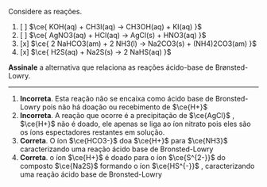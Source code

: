Considere as reações.

1. [ ] $\ce{ KOH(aq) + CH3I(aq) -> CH3OH(aq) + KI(aq) }$
2. [ ] $\ce{ AgNO3(aq) + HCl(aq) -> AgCl(s) + HNO3(aq) }$
3. [x] $\ce{ 2 NaHCO3(am) + 2 NH3(l) -> Na2CO3(s) + (NH4)2CO3(am) }$
4. [x] $\ce{ H2S(aq) + Na2S(s) -> 2 NaHS(aq) }$

**Assinale** a alternativa que relaciona as reações ácido-base de Brønsted-Lowry.

---

1. **Incorreta**. Esta reação não se encaixa como ácido base de Bronsted-Lowry pois não há doação ou recebimento de $\ce{H+}$
2. **Incorreta**. A reação que ocorre é a precipitação de $\ce{AgCl}$ , $\ce{H+}$ não é doado, ele apenas se liga ao íon nitrato pois eles são os íons espectadores restantes em solução.
3. **Correta**. O íon $\ce{HCO3-}$ doa $\ce{H+}$ para $\ce{NH3}$ caracterizando uma reação ácido base de Bronsted-Lowry
4. **Correta**. o íon $\ce{H+}$ é doado para o íon $\ce{S^{2-}}$ do composto $\ce{Na2S}$ formando o íon $\ce{HS^{-}}$ , caracterizando uma reação ácido base de Bronsted-Lowry

